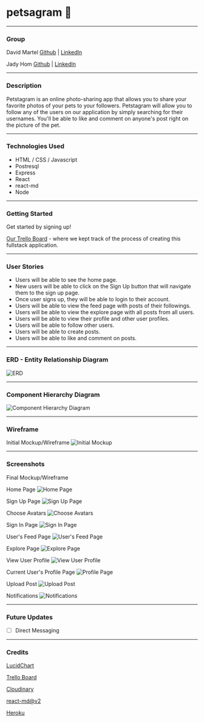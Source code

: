 # petsagram 🐾
***
### Group

David Martel [Github](https://github.com/davey4) | [LinkedIn](https://www.linkedin.com/in/david-martel-8117981b9/)

Jady Hom [Github](https://github.com/jadyhome) | [LinkedIn](www.linkedin.com/in/jadyhom)

***

### Description
Petstagram is an online photo-sharing app that allows you to share your favorite photos of your pets to your followers. Petstagram will allow you to follow any of the users on our application by simply searching for their usernames. You'll be able to like and comment on anyone's post right on the picture of the pet.

***

### Technologies Used
* HTML / CSS / Javascript
* Postresql
* Express
* React
* react-md
* Node

***

### Getting Started

Get started by signing up! 

[Our Trello Board](https://trello.com/b/QHiIwRJ9/petstagram) - where we kept track of the process of creating this fullstack application.

***

### User Stories
* Users will be able to see the home page.
* New users will be able to click on the Sign Up button that will navigate them to the sign up page.
* Once user signs up, they will be able to login to their account.
* Users will be able to view the feed page with posts of their followings.
* Users will be able to view the explore page with all posts from all users.
* Users will be able to view their profile and other user profiles.
* Users will be able to follow other users.
* Users will be able to create posts.
* Users will be able to like and comment on posts.

***

### ERD - Entity Relationship Diagram
![ERD](assets/updated-ERD.png)

***

### Component Hierarchy Diagram
![Component Hierarchy Diagram](assets/updated-componentdiagram.png)

***

### Wireframe
Initial Mockup/Wireframe
![Initial Mockup](assets/initial-mockup.png)
***

### Screenshots
Final Mockup/Wireframe

Home Page
![Home Page](assets/homepage.png)

Sign Up Page
![Sign Up Page](assets/signup.png)

Choose Avatars
![Choose Avatars](assets/choose-avatars.png)

Sign In Page
![Sign In Page](assets/login.png)

User's Feed Page
![User's Feed Page](assets/feedpage.png)

Explore Page
![Explore Page](assets/explorepage.png)

View User Profile
![View User Profile](assets/viewprofile.png)

Current User's Profile Page
![Profile Page](assets/profilepage.png)

Upload Post
![Upload Post](assets/upload-post.png)

Notifications
![Notifications](assets/notifications.png)
***

### Future Updates

- [ ] Direct Messaging

***

### Credits
[LucidChart](https://www.lucidchart.com/)

[Trello Board](trello.com)

[Cloudinary](https://cloudinary.com/)

[react-md@v2](https://react-md.dev/)

[Heroku](https://www.heroku.com/)